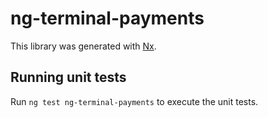 # ng-terminal-payments

This library was generated with [Nx](https://nx.dev).

## Running unit tests

Run `ng test ng-terminal-payments` to execute the unit tests.
